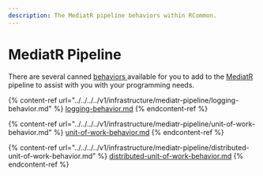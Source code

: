 ```yaml
---
description: The MediatR pipeline behaviors within RCommon.
---
```


# MediatR Pipeline

There are several canned [behaviors ](https://github.com/jbogard/MediatR/wiki/Behaviors)available for you to add to the [MediatR ](https://github.com/jbogard/MediatR)pipeline to assist with you with your programming needs.&#x20;

{% content-ref url="../../../../v1/infrastructure/mediatr-pipeline/logging-behavior.md" %}
[logging-behavior.md](../../../../v1/infrastructure/mediatr-pipeline/logging-behavior.md)
{% endcontent-ref %}

{% content-ref url="../../../../v1/infrastructure/mediatr-pipeline/unit-of-work-behavior.md" %}
[unit-of-work-behavior.md](../../../../v1/infrastructure/mediatr-pipeline/unit-of-work-behavior.md)
{% endcontent-ref %}

{% content-ref url="../../../../v1/infrastructure/mediatr-pipeline/distributed-unit-of-work-behavior.md" %}
[distributed-unit-of-work-behavior.md](../../../../v1/infrastructure/mediatr-pipeline/distributed-unit-of-work-behavior.md)
{% endcontent-ref %}
